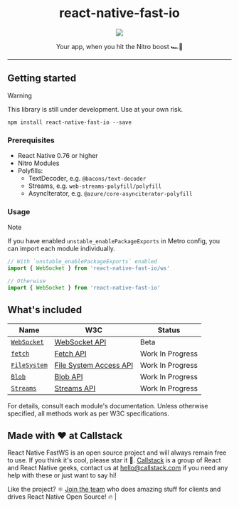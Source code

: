 <div align="center">
  <h1>react-native-fast-io</h1>
</div>

<p align="center">
  <img src="https://media1.tenor.com/m/7Ienx0j5cqoAAAAC/fast-and.gif" />
</p>

<p align="center">
  Your app, when you hit the Nitro boost 🏎️💨
</p>


---

## Getting started

> [!WARNING]
> This library is still under development. Use at your own risk.

```
npm install react-native-fast-io --save
```

### Prerequisites

- React Native 0.76 or higher
- Nitro Modules
- Polyfills:
  - TextDecoder, e.g. `@bacons/text-decoder`
  - Streams, e.g. `web-streams-polyfill/polyfill`
  - AsyncIterator, e.g. `@azure/core-asynciterator-polyfill`

### Usage

> [!NOTE]
> If you have enabled `unstable_enablePackageExports` in Metro config, you can import each module individually.

```ts
// With `unstable_enablePackageExports` enabled
import { WebSocket } from 'react-native-fast-io/ws'

// Otherwise
import { WebSocket } from 'react-native-fast-io'
```

## What's included

| Name | W3C | Status |
|------|-----|--------|
| [`WebSocket`](docs/ws.md) | [WebSocket API](https://websockets.spec.whatwg.org/) | Beta |
| [`fetch`](docs/network.md) | [Fetch API](https://fetch.spec.whatwg.org/) | Work In Progress |
| [`FileSystem`](docs/fs.md) | [File System Access API](https://wicg.github.io/file-system-access/) | Work In Progress |
| [`Blob`](docs/blob.md) | [Blob API](https://w3c.github.io/FileAPI/#blob-section) | Work In Progress |
| [`Streams`](docs/streams.md) | [Streams API](https://streams.spec.whatwg.org/) | Work In Progress |

For details, consult each module's documentation. Unless otherwise specified, all methods work as per W3C specifications.

## Made with ❤️ at Callstack

React Native FastWS is an open source project and will always remain free to use. If you think it's cool, please star it 🌟. [Callstack](https://callstack.com) is a group of React and React Native geeks, contact us at [hello@callstack.com](mailto:hello@callstack.com) if you need any help with these or just want to say hi!

Like the project? ⚛️ [Join the team](https://callstack.com/careers/?utm_campaign=Senior_RN&utm_source=github&utm_medium=readme) who does amazing stuff for clients and drives React Native Open Source! 🔥                      |
